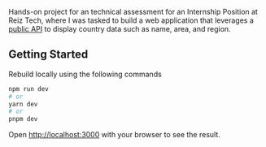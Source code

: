 Hands-on project for an technical assessment for an Internship Position at Reiz Tech, where I was tasked to build a web application that leverages a [public API](https://restcountries.com/) to display country data such as name, area, and region.

## Getting Started

Rebuild locally using the following commands

```bash
npm run dev
# or
yarn dev
# or
pnpm dev
```

Open [http://localhost:3000](http://localhost:3000) with your browser to see the result.
